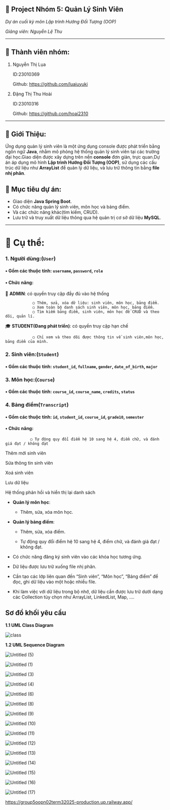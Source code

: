 ## 📘 Project Nhóm 5: Quản Lý Sinh Viên
*Dự án cuối kỳ môn Lập trình Hướng Đối Tượng (OOP)*

*Giảng viên: Nguyễn Lệ Thu*

----------------------------------------------------
## 👥 Thành viên nhóm:

1. Nguyễn Thị Lụa

   ID:23010369

   Github: https://github.com/luaiuyuki

2. Đặng Thị Thu Hoài
   
   ID:23010316

   Github: https://github.com/hoai2310

----------------------------------------------------

## 📌 Giới Thiệu:

Ứng dụng quản lý sinh viên là một ứng dụng console được phát triển bằng ngôn ngữ **Java**, nhằm mô phỏng hệ thống quản lý sinh viên tại các trường đại học.Giao diện được xây dựng trên nền **console** đơn giản, trực quan.Dự án áp dụng mô hình **Lập trình Hướng Đối Tượng (OOP)**, sử dụng các cấu trúc dữ liệu như **ArrayList** để quản lý dữ liệu, và lưu trữ thông tin bằng **file nhị phân**.

## 🚀 Mục tiêu dự án:

- Giao diện <b>Java Spring Boot</b>.
- Có chức năng quản lý sinh viên, môn học và bảng điểm.
- Và các chức năng khác(tìm kiếm, CRUD).
- Lưu trữ và truy xuất dữ liệu thông qua hệ quản trị cơ sở dữ liệu **MySQL**.

----------------------------------------------------------------------------------------------------------------------------------------------------------------------------

# 📌 Cụ thể:

### 1. Người dùng:(`User`)

#### • **Gồm các thuộc tính:** `username`, `password`, `role`

#### • **Chức năng**:

   🔑 **ADMIN**: có quyền truy cập đầy đủ vào hệ thống
   
                ○ Thêm, sửa, xóa dữ liệu: sinh viên, môn học, bảng điểm.
                ○ Xem toàn bộ danh sách sinh viên, môn học, bảng điểm.
                ○ Tìm kiếm bảng điểm, sinh viên, môn học để CRUD và theo dõi, quản lí.

   🎓 **STUDENT(Đang phát triển)**: có quyền truy cập hạn chế

                ○ Chỉ xem và theo dõi được thông tin về sinh viên,môn học, bảng điểm của mình.

### 2. Sinh viên:(`Student`)

#### • **Gồm các thuộc tính:** `student_id`, `fullname`, `gender`, `date_of_birth`, `major`

### 3. Môn học:(`Course`)

#### • **Gồm các thuộc tính:** `course_id`, `course_name`, `credits`, `status`

### 4. Bảng điểm(`Transcript`)

#### • **Gồm các thuộc tính:** `id`, `student_id`, `course_id`, `grade10`, `semester`

#### • **Chức năng**: 

               ○ Tự động quy đổi điểm hệ 10 sang hệ 4, điểm chữ, và đánh giá đạt / không đạt
                
                
         
Thêm mới sinh viên

Sửa thông tin sinh viên

Xoá sinh viên

Lưu dữ liệu

Hệ thống phản hồi và hiển thị lại danh sách

    

- **Quản lý môn học**:

    + Thêm, sửa, xóa môn học.

- **Quản lý bảng điểm**:

    + Thêm, sửa, xóa điểm.

    + Tự động quy đổi điểm hệ 10 sang hệ 4, điểm chữ, và đánh giá đạt / không đạt.

- Có chức năng đăng ký sinh viên vào các khóa học tương ứng.

- Dữ liệu được lưu trữ xuống file nhị phân.
- Cần tạo các lớp liên quan đến “Sinh viên”, “Môn học”, “Bảng điểm” để đọc, ghi dữ liệu vào một hoặc nhiều file.
- Khi làm việc với dữ liệu trong bộ nhớ, dữ liệu cần được lưu trữ dưới dạng các Collection tùy chọn như ArrayList, LinkedList, Map, ....

## Sơ đồ khối yêu cầu

**1.1 UML Class Diagram**

![class](https://github.com/user-attachments/assets/41c2bda8-e5c6-4f05-a341-5bd7465676db)


**1.2 UML Sequence Diagram**

![Untitled (5)](https://github.com/user-attachments/assets/fe07778d-e1c6-4d8d-a44d-5dac8cc1398c)

![Untitled (1)](https://github.com/user-attachments/assets/2c36ae5d-9858-4cd4-a895-06d47c060f59)

![Untitled (3)](https://github.com/user-attachments/assets/427da5f2-d289-40cc-bdcf-64ee545750b5)

![Untitled (4)](https://github.com/user-attachments/assets/c36198fc-882d-40ec-8ef2-609d28f299f4)

![Untitled (6)](https://github.com/user-attachments/assets/a762ffe6-0958-44a7-860e-1b87ea9253af)

![Untitled (8)](https://github.com/user-attachments/assets/20572093-c4ef-4d70-846a-188338ff0fb4)

![Untitled (9)](https://github.com/user-attachments/assets/a6d17b6f-ecbe-4a4a-ace1-6ff950028919)

![Untitled (10)](https://github.com/user-attachments/assets/a70cfd1d-53d3-457d-b82b-9f9dd76f31e5)

![Untitled (11)](https://github.com/user-attachments/assets/fe5e4522-5ebc-4d55-a224-6681a551af5d)

![Untitled (12)](https://github.com/user-attachments/assets/c971c5cb-b750-4f0d-afae-121ff22c9889)

![Untitled (13)](https://github.com/user-attachments/assets/b3d18982-d21f-4523-bff5-7466270ee0e7)

![Untitled (14)](https://github.com/user-attachments/assets/10146d41-04a2-44ff-b568-37341d7274c3)

![Untitled (15)](https://github.com/user-attachments/assets/2a99b2ee-4be9-4897-9980-0fb1f34c3e95)

![Untitled (16)](https://github.com/user-attachments/assets/c5d9e936-1b47-4beb-a9c1-321ab4c9f350)

![Untitled (17)](https://github.com/user-attachments/assets/2c8c4aff-8cc4-4da2-9de7-6b8f00112781)


https://group5oopn02term32025-production.up.railway.app/






